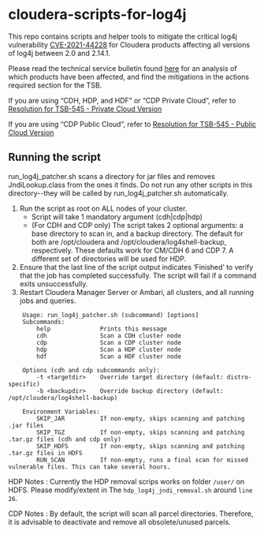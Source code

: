 # cloudera-scripts-for-log4j

This repo contains scripts and helper tools to mitigate the critical
log4j vulnerability [CVE-2021-44228](https://nvd.nist.gov/vuln/detail/CVE-2021-44228)
for Cloudera products affecting all versions of log4j between 2.0 and 2.14.1.

Please read the technical service bulletin found [here](https://my.cloudera.com/knowledge/TSB-2021-545-Critical-vulnerability-in-log4j2-CVE-2021-44228?id=332019)
for an analysis of which products have been affected, and find the
mitigations in the actions required section for the TSB.

If you are using “CDH, HDP, and HDF” or “CDP Private Cloud”, refer to [Resolution for TSB-545 - Private Cloud Version](https://my.cloudera.com/knowledge/Title-Resolution-for-TSB-545---Critical-vulnerability-in?id=332012) 

If you are using “CDP Public Cloud”, refer to [Resolution for TSB-545 - Public Cloud Version](https://my.cloudera.com/knowledge/Resolution-for-TSB-545---Critical-vulnerability-in-log4j2-CVE?id=332005)

## Running the script
run_log4j_patcher.sh scans a directory for jar files and removes
JndiLookup.class from the ones it finds. Do not run any
other scripts in this directory--they will be called by
run_log4j_patcher.sh automatically.

1. Run the script as root on ALL nodes of your cluster.
   * Script will take 1 mandatory argument (cdh|cdp|hdp)
   * (For CDH and CDP only) The script takes 2 optional arguments: a base
     directory to scan in, and a backup directory. The default for both are
     /opt/cloudera and /opt/cloudera/log4shell-backup, respectively. These
     defaults work for CM/CDH 6 and CDP 7. A different set of directories will
     be used for HDP.
2. Ensure that the last line of the script output indicates ‘Finished’ to
   verify that the job has completed successfully. The script will fail if a
   command exits unsuccessfully.
3. Restart Cloudera Manager Server or Ambari, all clusters, and all running
   jobs and queries.
```
    Usage: run_log4j_patcher.sh (subcommand) [options]
    Subcommands:
        help              Prints this message
        cdh               Scan a CDH cluster node
        cdp               Scan a CDP cluster node
        hdp               Scan a HDP cluster node
        hdf               Scan a HDF cluster node

    Options (cdh and cdp subcommands only):
        -t <targetdir>    Override target directory (default: distro-specific)
        -b <backupdir>    Override backup directory (default: /opt/cloudera/log4shell-backup)

    Environment Variables:
        SKIP_JAR          If non-empty, skips scanning and patching .jar files
        SKIP_TGZ          If non-empty, skips scanning and patching .tar.gz files (cdh and cdp only)
        SKIP_HDFS         If non-empty, skips scanning and patching .tar.gz files in HDFS
        RUN_SCAN          If non-empty, runs a final scan for missed vulnerable files. This can take several hours.
```
HDP Notes : Currently the HDP removal scrips works on folder `/user/`  on HDFS. Please modify/extent in The `hdp_log4j_jndi_removal.sh` around `line 26`.

CDP Notes : By default, the script will scan all parcel directories. Therefore, it is advisable to deactivate and remove all obsolete/unused parcels.
